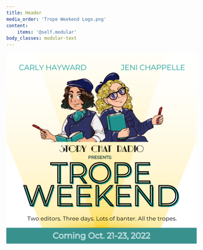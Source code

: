 ```yaml
---
title: Header
media_order: 'Trope Weekend Logo.png'
content:
    items: '@self.modular'
body_classes: modular-text
---
```


![Story Chat Radio Presents: Trope Weekend.Two editors. Three days. Lots of banter. All the tropes. Coming Oct 21-23, 2022](Trope%20Weekend%20Logo.png)